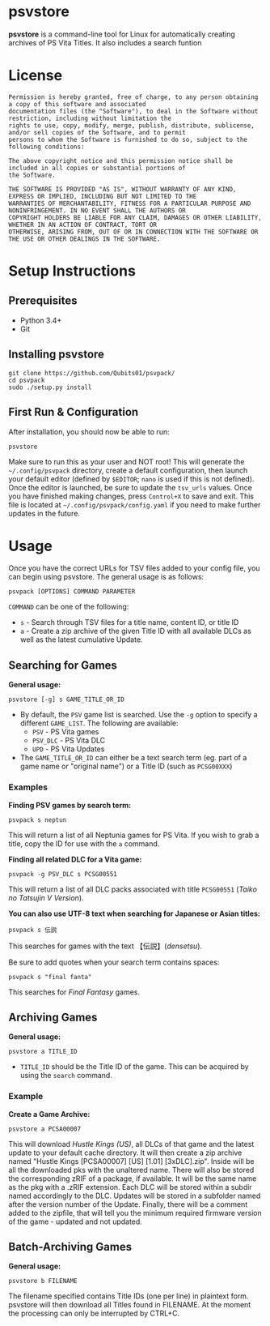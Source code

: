 
# psvstore

**psvstore** is a command-line tool  for Linux for automatically creating archives of PS Vita Titles. It also includes a search funtion 

# License

```
Permission is hereby granted, free of charge, to any person obtaining a copy of this software and associated
documentation files (the "Software"), to deal in the Software without restriction, including without limitation the
rights to use, copy, modify, merge, publish, distribute, sublicense, and/or sell copies of the Software, and to permit
persons to whom the Software is furnished to do so, subject to the following conditions:

The above copyright notice and this permission notice shall be included in all copies or substantial portions of
the Software.

THE SOFTWARE IS PROVIDED "AS IS", WITHOUT WARRANTY OF ANY KIND, EXPRESS OR IMPLIED, INCLUDING BUT NOT LIMITED TO THE
WARRANTIES OF MERCHANTABILITY, FITNESS FOR A PARTICULAR PURPOSE AND NONINFRINGEMENT. IN NO EVENT SHALL THE AUTHORS OR
COPYRIGHT HOLDERS BE LIABLE FOR ANY CLAIM, DAMAGES OR OTHER LIABILITY, WHETHER IN AN ACTION OF CONTRACT, TORT OR
OTHERWISE, ARISING FROM, OUT OF OR IN CONNECTION WITH THE SOFTWARE OR THE USE OR OTHER DEALINGS IN THE SOFTWARE.
```

# Setup Instructions

## Prerequisites

* Python 3.4+
* Git

## Installing psvstore

```
git clone https://github.com/Qubits01/psvpack/
cd psvpack
sudo ./setup.py install
```

## First Run & Configuration

After installation, you should now be able to run:
```
psvstore
```

Make sure to run this as your user and NOT root! This will generate the `~/.config/psvpack` directory, create
a default configuration, then launch your default editor (defined by `$EDITOR`; `nano` is used if this is not defined). Once the editor is launched, be sure to update the `tsv_urls` values. Once you have finished making changes, press `Control+X` to save and exit. This file is located at `~/.config/psvpack/config.yaml` if you need to make further updates in the future.

# Usage

Once you have the correct URLs for TSV files added to your config file, you can begin using psvstore. The general usage is as follows:
```
psvpack [OPTIONS] COMMAND PARAMETER
```

`COMMAND` can be one of the following:
* `s` - Search through TSV files for a title name, content ID, or title ID
* `a` - Create a zip archive of the given Title ID with all available DLCs as well as the latest cumulative Update. 

## Searching for Games

**General usage:**
```
psvstore [-g] s GAME_TITLE_OR_ID
```

* By default, the `PSV` game list is searched. Use the `-g` option to specify a different `GAME_LIST`. The following are available:
    * `PSV` - PS Vita games
    * `PSV_DLC` - PS Vita DLC
    * `UPD` - PS Vita Updates
* The `GAME_TITLE_OR_ID` can either be a text search term (eg. part of a game name or "original name") or a Title ID (such as `PCSG00XXX`)

### Examples

**Finding PSV games by search term:**
```
psvpack s neptun
```
This will return a list of all Neptunia games for PS Vita. If you wish to grab a title, copy the ID for use with the `a` command.

**Finding all related DLC for a Vita game:**
```
psvpack -g PSV_DLC s PCSG00551
```
This will return a list of all DLC packs associated with title `PCSG00551` (*Taiko no Tatsujin V Version*).

**You can also use UTF-8 text when searching for Japanese or Asian titles:**
```
psvpack s 伝説
```
This searches for games with the text 【伝説】(*densetsu*).

Be sure to add quotes when your search term contains spaces:
```
psvpack s "final fanta"
```
This searches for *Final Fantasy* games.

## Archiving Games

**General usage:**
```
psvstore a TITLE_ID
```

* `TITLE_ID` should be the Title ID of the game. This can be acquired by using the `search` command.

### Example

**Create a Game Archive:**
```
psvstore a PCSA00007
```
This will download *Hustle Kings (US)*, all DLCs of that game and the latest update to your default cache directory. It will then create a zip archive named "Hustle Kings [PCSA00007] [US] [1.01] [3xDLC].zip". Inside will be all the downloaded pks with the unaltered name. There will also be stored the corresponding zRIF of a package, if available. It will be the same name as the pkg with a .zRIF extension.
Each DLC will be stored within a subdir named accordingly to the DLC. Updates will be stored in a subfolder named after the version number of the Update. Finally, there will be a comment added to the zipfile, that will tell you the minimum required firmware version of the game - updated and not updated.

## Batch-Archiving Games

**General usage:**
```
psvstore b FILENAME
```
The filename specified contains Title IDs (one per line) in plaintext form. psvstore will then download all Titles found in FILENAME. At the moment the processing can only be interrupted by CTRL+C. 
